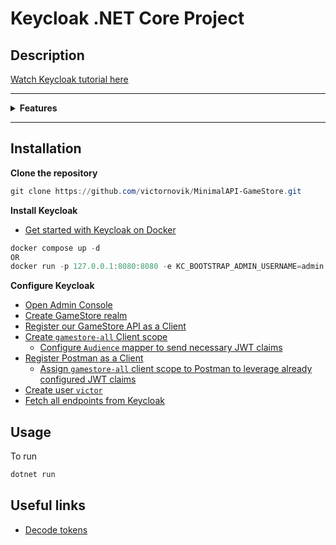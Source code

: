 # Keycloak .NET Core Project

## Description

[Watch Keycloak tutorial here](https://www.youtube.com/watch?v=UxAiWpkyFOI)

---

<details>
<summary><strong>Features</strong></summary>  
- Running Keycloak locally
- Configuring the .NET API in Keycloak 
- Configuring Postman in Keycloak  
- The Authorization Code Flow 
- Creating a user in Keycloak
- Getting access tokens from Keycloak
- Protecting the .NET API
</details>

---

## Installation

**Clone the repository**

```powershell
git clone https://github.com/victornovik/MinimalAPI-GameStore.git
```

**Install Keycloak**

- [Get started with Keycloak on Docker](https://www.keycloak.org/getting-started/getting-started-docker)

```powershell
docker compose up -d
OR
docker run -p 127.0.0.1:8080:8080 -e KC_BOOTSTRAP_ADMIN_USERNAME=admin -e KC_BOOTSTRAP_ADMIN_PASSWORD=admin quay.io/keycloak/keycloak:26.3.5 start-dev
```

**Configure Keycloak**

- [Open Admin Console](http://localhost:8080)
- [Create GameStore realm](http://localhost:8080/admin/master/console/#/master/realms)
- [Register our GameStore API as a Client](http://localhost:8080/admin/master/console/#/gamestore/clients/add-client)
- [Create `gamestore-all` Client scope](http://localhost:8080/admin/master/console/#/gamestore/client-scopes)
	- [Configure `Audience` mapper to send necessary JWT claims](http://localhost:8080/admin/master/console/#/gamestore/client-scopes/9a0f994d-a4fe-41d5-9852-c355ac0174ca/mappers)
- [Register Postman as a Client](http://localhost:8080/admin/master/console/#/gamestore/clients/add-client)
	- [Assign `gamestore-all` client scope to Postman to leverage already configured JWT claims](http://localhost:8080/admin/master/console/#/gamestore/clients/31e4692e-fcd7-45de-806b-b56b2e3be2a6/clientScopes)
- [Create user `victor`](http://localhost:8080/admin/master/console/#/gamestore/users/add-user)
- [Fetch all endpoints from Keycloak](http://localhost:8080/realms/gamestore/.well-known/openid-configuration)

## Usage

To run

```powershell
dotnet run
```

## Useful links
- [Decode tokens](https://jwt.ms/)